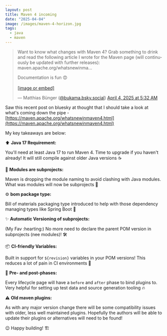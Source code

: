 ```yaml
---
layout: post
title: Maven 4 incoming
date: "2025-04-04"
image: /images/maven-4-horizon.jpg
tags:
  - java
  - maven
---
```


<blockquote class="bluesky-embed" data-bluesky-uri="at://did:plc:z3t34w2cmsf2qwvbfhnef4y4/app.bsky.feed.post/3llxlk4c63s2k" data-bluesky-cid="bafyreicmtojp4bgm5laqa53udiz3k4dcdkgquwhfsgtnwypdcvqleckhsu" data-bluesky-embed-color-mode="system"><p lang="en">Want to know what changes with Maven 4? Grab something to drink and read the following article I wrote for the Maven page (will continuously be updated with further releases):
maven.apache.org/whatsnewinma...

Documentation is fun 😍<br><br><a href="https://bsky.app/profile/did:plc:z3t34w2cmsf2qwvbfhnef4y4/post/3llxlk4c63s2k?ref_src=embed">[image or embed]</a></p>&mdash; Matthias Bünger (<a href="https://bsky.app/profile/did:plc:z3t34w2cmsf2qwvbfhnef4y4?ref_src=embed">@bukama.bsky.social</a>) <a href="https://bsky.app/profile/did:plc:z3t34w2cmsf2qwvbfhnef4y4/post/3llxlk4c63s2k?ref_src=embed">April 4, 2025 at 5:32 AM</a></blockquote><script async src="https://embed.bsky.app/static/embed.js" charset="utf-8"></script>

Saw this recent post on bluesky at thought that I should take a look at what's coming down the pipe -
[https://maven.apache.org/whatsnewinmaven4.html](https://maven.apache.org/whatsnewinmaven4.html)

My key takeaways are below:

⬆️ **Java 17 Requirement:**

You'll need at least Java 17 to run Maven 4. Time to upgrade if you haven't already! It will still compile against older Java versions ☕

🚀 **Modules are subprojects:**

Maven is dropping the module naming to avoid clashing with Java modules. What was modules will now be subprojects 💨

⚙ **bom package type:**

Bill of materials packaging type introduced to help with those dependency managing types like Spring Boot  🌿

✨ **Automatic Versioning of subprojects:**

(My Fav :hearting:) No more need to declare the parent POM version in subprojects (nee modules)! 🛠️

📦 **CI-friendly Variables:**

Built in support for `${revision}` variables in your POM versions! This reduces a lot of pain in CI environments 💪

🔗 **Pre- and post-phases:**

Every lifecycle page will have a `before` and `after` phase to bind plugins to. Very helpful for setting up test data and source generation tooling 🔥

⚠ **Old maven plugins:**

As with any major version change there will be some compatibility issues with older, less well maintained plugins. Hopefully the authors will be able to update their plugins or alternatives will need to be found!

😉 Happy building! 🏗️